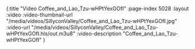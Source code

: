 {:title "Video Coffee_and_Lao_Tzu-wHPtYexGOfI" :page-index 5028 :layout :video :video-thumbnail-url "/media/videos/SillyconValley/Coffee_and_Lao_Tzu-wHPtYexGOfI.jpg" :video-url "/media/videos/SillyconValley/Coffee_and_Lao_Tzu-wHPtYexGOfI.hls/out.m3u8" :video-description "Coffee_and_Lao_Tzu-wHPtYexGOfI" }
